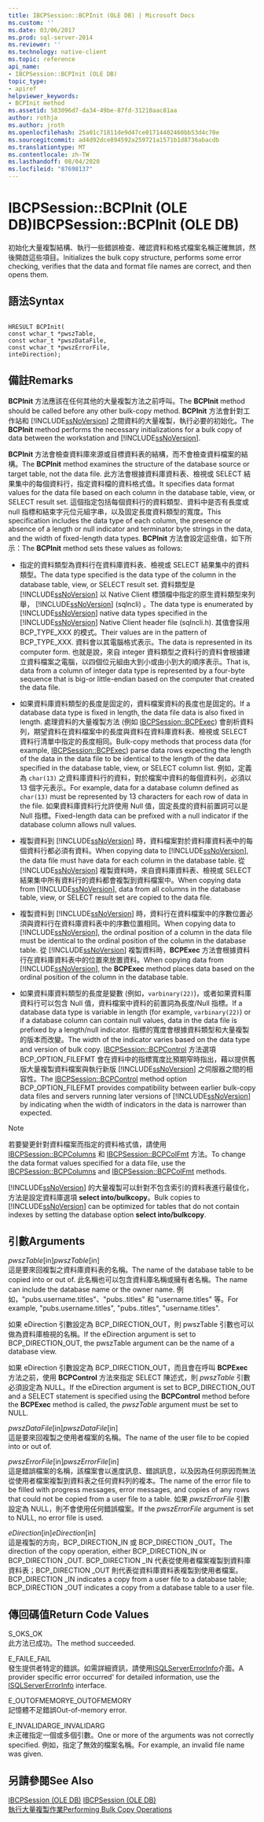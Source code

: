 ```yaml
---
title: IBCPSession::BCPInit (OLE DB) | Microsoft Docs
ms.custom: ''
ms.date: 03/06/2017
ms.prod: sql-server-2014
ms.reviewer: ''
ms.technology: native-client
ms.topic: reference
api_name:
- IBCPSession::BCPInit (OLE DB)
topic_type:
- apiref
helpviewer_keywords:
- BCPInit method
ms.assetid: 583096d7-da34-49be-87fd-31210aac81aa
author: rothja
ms.author: jroth
ms.openlocfilehash: 25a01c71811de9d47ce01714402460bb53d4c70e
ms.sourcegitcommit: ad4d92dce894592a259721a1571b1d8736abacdb
ms.translationtype: MT
ms.contentlocale: zh-TW
ms.lasthandoff: 08/04/2020
ms.locfileid: "87698137"
---
```

# <a name="ibcpsessionbcpinit-ole-db"></a><span data-ttu-id="f7594-102">IBCPSession::BCPInit (OLE DB)</span><span class="sxs-lookup"><span data-stu-id="f7594-102">IBCPSession::BCPInit (OLE DB)</span></span>
  <span data-ttu-id="f7594-103">初始化大量複製結構、執行一些錯誤檢查、確認資料和格式檔案名稱正確無誤，然後開啟這些項目。</span><span class="sxs-lookup"><span data-stu-id="f7594-103">Initializes the bulk copy structure, performs some error checking, verifies that the data and format file names are correct, and then opens them.</span></span>  
  
## <a name="syntax"></a><span data-ttu-id="f7594-104">語法</span><span class="sxs-lookup"><span data-stu-id="f7594-104">Syntax</span></span>  
  
```  
  
HRESULT BCPInit(   
const wchar_t *pwszTable,  
const wchar_t *pwszDataFile,  
const wchar_t *pwszErrorFile,  
inteDirection);  
```  
  
## <a name="remarks"></a><span data-ttu-id="f7594-105">備註</span><span class="sxs-lookup"><span data-stu-id="f7594-105">Remarks</span></span>  
 <span data-ttu-id="f7594-106">**BCPInit** 方法應該在任何其他的大量複製方法之前呼叫。</span><span class="sxs-lookup"><span data-stu-id="f7594-106">The **BCPInit** method should be called before any other bulk-copy method.</span></span> <span data-ttu-id="f7594-107">**BCPInit** 方法會針對工作站和 [!INCLUDE[ssNoVersion](../../includes/ssnoversion-md.md)] 之間資料的大量複製，執行必要的初始化。</span><span class="sxs-lookup"><span data-stu-id="f7594-107">The **BCPInit** method performs the necessary initializations for a bulk copy of data between the workstation and [!INCLUDE[ssNoVersion](../../includes/ssnoversion-md.md)].</span></span>  
  
 <span data-ttu-id="f7594-108">**BCPInit** 方法會檢查資料庫來源或目標資料表的結構，而不會檢查資料檔案的結構。</span><span class="sxs-lookup"><span data-stu-id="f7594-108">The **BCPInit** method examines the structure of the database source or target table, not the data file.</span></span> <span data-ttu-id="f7594-109">此方法會根據資料庫資料表、檢視或 SELECT 結果集中的每個資料行，指定資料檔的資料格式值。</span><span class="sxs-lookup"><span data-stu-id="f7594-109">It specifies data format values for the data file based on each column in the database table, view, or SELECT result set.</span></span> <span data-ttu-id="f7594-110">這個指定包括每個資料行的資料類型、資料中是否有長度或 null 指標和結束字元位元組字串，以及固定長度資料類型的寬度。</span><span class="sxs-lookup"><span data-stu-id="f7594-110">This specification includes the data type of each column, the presence or absence of a length or null indicator and terminator byte strings in the data, and the width of fixed-length data types.</span></span> <span data-ttu-id="f7594-111">**BCPInit** 方法會設定這些值，如下所示：</span><span class="sxs-lookup"><span data-stu-id="f7594-111">The **BCPInit** method sets these values as follows:</span></span>  
  
-   <span data-ttu-id="f7594-112">指定的資料類型為資料行在資料庫資料表、檢視或 SELECT 結果集中的資料類型。</span><span class="sxs-lookup"><span data-stu-id="f7594-112">The data type specified is the data type of the column in the database table, view, or SELECT result set.</span></span> <span data-ttu-id="f7594-113">資料類型是 [!INCLUDE[ssNoVersion](../../includes/ssnoversion-md.md)] 以 Native Client 標頭檔中指定的原生資料類型來列舉， [!INCLUDE[ssNoVersion](../../includes/ssnoversion-md.md)] (sqlncli) 。</span><span class="sxs-lookup"><span data-stu-id="f7594-113">The data type is enumerated by [!INCLUDE[ssNoVersion](../../includes/ssnoversion-md.md)] native data types specified in the [!INCLUDE[ssNoVersion](../../includes/ssnoversion-md.md)] Native Client header file (sqlncli.h).</span></span> <span data-ttu-id="f7594-114">其值會採用 BCP_TYPE_XXX 的模式。</span><span class="sxs-lookup"><span data-stu-id="f7594-114">Their values are in the pattern of BCP_TYPE_XXX.</span></span> <span data-ttu-id="f7594-115">資料會以其電腦格式表示。</span><span class="sxs-lookup"><span data-stu-id="f7594-115">The data is represented in its computer form.</span></span> <span data-ttu-id="f7594-116">也就是說，來自 integer 資料類型之資料行的資料會根據建立資料檔案之電腦，以四個位元組由大到小或由小到大的順序表示。</span><span class="sxs-lookup"><span data-stu-id="f7594-116">That is, data from a column of integer data type is represented by a four-byte sequence that is big-or little-endian based on the computer that created the data file.</span></span>  
  
-   <span data-ttu-id="f7594-117">如果資料庫資料類型的長度是固定的，資料檔案資料的長度也是固定的。</span><span class="sxs-lookup"><span data-stu-id="f7594-117">If a database data type is fixed in length, the data file data is also fixed in length.</span></span> <span data-ttu-id="f7594-118">處理資料的大量複製方法 (例如 [IBCPSession::BCPExec](ibcpsession-bcpexec-ole-db.md)) 會剖析資料列，期望資料在資料檔案中的長度與資料在資料庫資料表、檢視或 SELECT 資料行清單中指定的長度相同。</span><span class="sxs-lookup"><span data-stu-id="f7594-118">Bulk-copy methods that process data (for example, [IBCPSession::BCPExec](ibcpsession-bcpexec-ole-db.md)) parse data rows expecting the length of the data in the data file to be identical to the length of the data specified in the database table, view, or SELECT column list.</span></span> <span data-ttu-id="f7594-119">例如，定義為 `char(13)` 之資料庫資料行的資料，對於檔案中資料的每個資料列，必須以 13 個字元表示。</span><span class="sxs-lookup"><span data-stu-id="f7594-119">For example, data for a database column defined as `char(13)` must be represented by 13 characters for each row of data in the file.</span></span> <span data-ttu-id="f7594-120">如果資料庫資料行允許使用 Null 值，固定長度的資料前置詞可以是 Null 指標。</span><span class="sxs-lookup"><span data-stu-id="f7594-120">Fixed-length data can be prefixed with a null indicator if the database column allows null values.</span></span>  
  
-   <span data-ttu-id="f7594-121">複製資料到 [!INCLUDE[ssNoVersion](../../includes/ssnoversion-md.md)] 時，資料檔案對於資料庫資料表中的每個資料行都必須有資料。</span><span class="sxs-lookup"><span data-stu-id="f7594-121">When copying data to [!INCLUDE[ssNoVersion](../../includes/ssnoversion-md.md)], the data file must have data for each column in the database table.</span></span> <span data-ttu-id="f7594-122">從 [!INCLUDE[ssNoVersion](../../includes/ssnoversion-md.md)] 複製資料時，來自資料庫資料表、檢視或 SELECT 結果集中所有資料行的資料都會複製到資料檔案中。</span><span class="sxs-lookup"><span data-stu-id="f7594-122">When copying data from [!INCLUDE[ssNoVersion](../../includes/ssnoversion-md.md)], data from all columns in the database table, view, or SELECT result set are copied to the data file.</span></span>  
  
-   <span data-ttu-id="f7594-123">複製資料到 [!INCLUDE[ssNoVersion](../../includes/ssnoversion-md.md)] 時，資料行在資料檔案中的序數位置必須與資料行在資料庫資料表中的序數位置相同。</span><span class="sxs-lookup"><span data-stu-id="f7594-123">When copying data to [!INCLUDE[ssNoVersion](../../includes/ssnoversion-md.md)], the ordinal position of a column in the data file must be identical to the ordinal position of the column in the database table.</span></span> <span data-ttu-id="f7594-124">從 [!INCLUDE[ssNoVersion](../../includes/ssnoversion-md.md)] 複製資料時，**BCPExec** 方法會根據資料行在資料庫資料表中的位置來放置資料。</span><span class="sxs-lookup"><span data-stu-id="f7594-124">When copying data from [!INCLUDE[ssNoVersion](../../includes/ssnoversion-md.md)], the **BCPExec** method places data based on the ordinal position of the column in the database table.</span></span>  
  
-   <span data-ttu-id="f7594-125">如果資料庫資料類型的長度是變數 (例如，`varbinary(22)`)，或者如果資料庫資料行可以包含 Null 值，資料檔案中資料的前置詞為長度/Null 指標。</span><span class="sxs-lookup"><span data-stu-id="f7594-125">If a database data type is variable in length (for example, `varbinary(22)`) or if a database column can contain null values, data in the data file is prefixed by a length/null indicator.</span></span> <span data-ttu-id="f7594-126">指標的寬度會根據資料類型和大量複製的版本而改變。</span><span class="sxs-lookup"><span data-stu-id="f7594-126">The width of the indicator varies based on the data type and version of bulk copy.</span></span> <span data-ttu-id="f7594-127">[IBCPSession::BCPControl](ibcpsession-bcpcontrol-ole-db.md) 方法選項 BCP_OPTION_FILEFMT 會在資料中的指標寬度比預期窄時指出，藉以提供舊版大量複製資料檔案與執行新版 [!INCLUDE[ssNoVersion](../../includes/ssnoversion-md.md)] 之伺服器之間的相容性。</span><span class="sxs-lookup"><span data-stu-id="f7594-127">The [IBCPSession::BCPControl](ibcpsession-bcpcontrol-ole-db.md) method option BCP_OPTION_FILEFMT provides compatibility between earlier bulk-copy data files and servers running later versions of [!INCLUDE[ssNoVersion](../../includes/ssnoversion-md.md)] by indicating when the width of indicators in the data is narrower than expected.</span></span>  
  
> [!NOTE]  
>  <span data-ttu-id="f7594-128">若要變更針對資料檔案而指定的資料格式值，請使用 [IBCPSession::BCPColumns](ibcpsession-bcpcolumns-ole-db.md) 和 [IBCPSession::BCPColFmt](ibcpsession-bcpcolfmt-ole-db.md) 方法。</span><span class="sxs-lookup"><span data-stu-id="f7594-128">To change the data format values specified for a data file, use the [IBCPSession::BCPColumns](ibcpsession-bcpcolumns-ole-db.md) and [IBCPSession::BCPColFmt](ibcpsession-bcpcolfmt-ole-db.md) methods.</span></span>  
  
 <span data-ttu-id="f7594-129">[!INCLUDE[ssNoVersion](../../includes/ssnoversion-md.md)] 的大量複製可以針對不包含索引的資料表進行最佳化，方法是設定資料庫選項 **select into/bulkcopy**。</span><span class="sxs-lookup"><span data-stu-id="f7594-129">Bulk copies to [!INCLUDE[ssNoVersion](../../includes/ssnoversion-md.md)] can be optimized for tables that do not contain indexes by setting the database option **select into/bulkcopy**.</span></span>  
  
## <a name="arguments"></a><span data-ttu-id="f7594-130">引數</span><span class="sxs-lookup"><span data-stu-id="f7594-130">Arguments</span></span>  
 <span data-ttu-id="f7594-131">*pwszTable*[in]</span><span class="sxs-lookup"><span data-stu-id="f7594-131">*pwszTable*[in]</span></span>  
 <span data-ttu-id="f7594-132">這是要來回複製之資料庫資料表的名稱。</span><span class="sxs-lookup"><span data-stu-id="f7594-132">The name of the database table to be copied into or out of.</span></span> <span data-ttu-id="f7594-133">此名稱也可以包含資料庫名稱或擁有者名稱。</span><span class="sxs-lookup"><span data-stu-id="f7594-133">The name can include the database name or the owner name.</span></span> <span data-ttu-id="f7594-134">例如，"pubs.username.titles"、"pubs..titles" 和 "username.titles" 等。</span><span class="sxs-lookup"><span data-stu-id="f7594-134">For example, "pubs.username.titles", "pubs..titles", "username.titles".</span></span>  
  
 <span data-ttu-id="f7594-135">如果 eDirection 引數設定為 BCP_DIRECTION_OUT，則 pwszTable 引數也可以做為資料庫檢視的名稱。</span><span class="sxs-lookup"><span data-stu-id="f7594-135">If the eDirection argument is set to BCP_DIRECTION_OUT, the pwszTable argument can be the name of a database view.</span></span>  
  
 <span data-ttu-id="f7594-136">如果 eDirection 引數設定為 BCP_DIRECTION_OUT，而且會在呼叫 **BCPExec** 方法之前，使用 **BCPControl** 方法來指定 SELECT 陳述式，則 *pwszTable* 引數必須設定為 NULL。</span><span class="sxs-lookup"><span data-stu-id="f7594-136">If the eDirection argument is set to BCP_DIRECTION_OUT and a SELECT statement is specified using the **BCPControl** method before the **BCPExec** method is called, the *pwszTable* argument must be set to NULL.</span></span>  
  
 <span data-ttu-id="f7594-137">*pwszDataFile*[in]</span><span class="sxs-lookup"><span data-stu-id="f7594-137">*pwszDataFile*[in]</span></span>  
 <span data-ttu-id="f7594-138">這是要來回複製之使用者檔案的名稱。</span><span class="sxs-lookup"><span data-stu-id="f7594-138">The name of the user file to be copied into or out of.</span></span>  
  
 <span data-ttu-id="f7594-139">*pwszErrorFile*[in]</span><span class="sxs-lookup"><span data-stu-id="f7594-139">*pwszErrorFile*[in]</span></span>  
 <span data-ttu-id="f7594-140">這是錯誤檔案的名稱，該檔案會以進度訊息、錯誤訊息，以及因為任何原因而無法從使用者檔案複製到資料表之任何資料列的複本。</span><span class="sxs-lookup"><span data-stu-id="f7594-140">The name of the error file to be filled with progress messages, error messages, and copies of any rows that could not be copied from a user file to a table.</span></span> <span data-ttu-id="f7594-141">如果 *pwszErrorFile* 引數設定為 NULL，則不會使用任何錯誤檔案。</span><span class="sxs-lookup"><span data-stu-id="f7594-141">If the *pwszErrorFile* argument is set to NULL, no error file is used.</span></span>  
  
 <span data-ttu-id="f7594-142">*eDirection*[in]</span><span class="sxs-lookup"><span data-stu-id="f7594-142">*eDirection*[in]</span></span>  
 <span data-ttu-id="f7594-143">這是複製的方向，BCP_DIRECTION_IN 或 BCP_DIRECTION _OUT。</span><span class="sxs-lookup"><span data-stu-id="f7594-143">The direction of the copy operation, either BCP_DIRECTION_IN or BCP_DIRECTION _OUT.</span></span> <span data-ttu-id="f7594-144">BCP_DIRECTION _IN 代表從使用者檔案複製到資料庫資料表；BCP_DIRECTION _OUT 則代表從資料庫資料表複製到使用者檔案。</span><span class="sxs-lookup"><span data-stu-id="f7594-144">BCP_DIRECTION _IN indicates a copy from a user file to a database table; BCP_DIRECTION _OUT indicates a copy from a database table to a user file.</span></span>  
  
## <a name="return-code-values"></a><span data-ttu-id="f7594-145">傳回碼值</span><span class="sxs-lookup"><span data-stu-id="f7594-145">Return Code Values</span></span>  
 <span data-ttu-id="f7594-146">S_OK</span><span class="sxs-lookup"><span data-stu-id="f7594-146">S_OK</span></span>  
 <span data-ttu-id="f7594-147">此方法已成功。</span><span class="sxs-lookup"><span data-stu-id="f7594-147">The method succeeded.</span></span>  
  
 <span data-ttu-id="f7594-148">E_FAIL</span><span class="sxs-lookup"><span data-stu-id="f7594-148">E_FAIL</span></span>  
 <span data-ttu-id="f7594-149">發生提供者特定的錯誤。如需詳細資訊，請使用[ISQLServerErrorInfo](../../database-engine/dev-guide/isqlservererrorinfo-ole-db.md)介面。</span><span class="sxs-lookup"><span data-stu-id="f7594-149">A provider specific error occurred' for detailed information, use the [ISQLServerErrorInfo](../../database-engine/dev-guide/isqlservererrorinfo-ole-db.md) interface.</span></span>  
  
 <span data-ttu-id="f7594-150">E_OUTOFMEMORY</span><span class="sxs-lookup"><span data-stu-id="f7594-150">E_OUTOFMEMORY</span></span>  
 <span data-ttu-id="f7594-151">記憶體不足錯誤</span><span class="sxs-lookup"><span data-stu-id="f7594-151">Out-of-memory error.</span></span>  
  
 <span data-ttu-id="f7594-152">E_INVALIDARG</span><span class="sxs-lookup"><span data-stu-id="f7594-152">E_INVALIDARG</span></span>  
 <span data-ttu-id="f7594-153">未正確指定一個或多個引數。</span><span class="sxs-lookup"><span data-stu-id="f7594-153">One or more of the arguments was not correctly specified.</span></span> <span data-ttu-id="f7594-154">例如，指定了無效的檔案名稱。</span><span class="sxs-lookup"><span data-stu-id="f7594-154">For example, an invalid file name was given.</span></span>  
  
## <a name="see-also"></a><span data-ttu-id="f7594-155">另請參閱</span><span class="sxs-lookup"><span data-stu-id="f7594-155">See Also</span></span>  
 <span data-ttu-id="f7594-156">[IBCPSession &#40;OLE DB&#41;](ibcpsession-ole-db.md) </span><span class="sxs-lookup"><span data-stu-id="f7594-156">[IBCPSession &#40;OLE DB&#41;](ibcpsession-ole-db.md) </span></span>  
 [<span data-ttu-id="f7594-157">執行大量複製作業</span><span class="sxs-lookup"><span data-stu-id="f7594-157">Performing Bulk Copy Operations</span></span>](../native-client/features/performing-bulk-copy-operations.md)  
  
  
